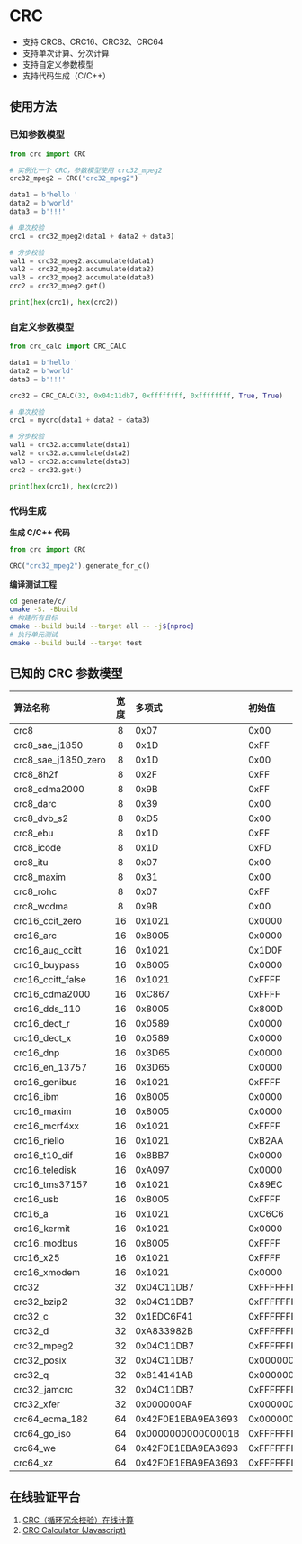 # CRC

+ 支持 CRC8、CRC16、CRC32、CRC64
+ 支持单次计算、分次计算
+ 支持自定义参数模型
+ 支持代码生成（C/C++）

## 使用方法

### 已知参数模型

```python
from crc import CRC

# 实例化一个 CRC，参数模型使用 crc32_mpeg2
crc32_mpeg2 = CRC("crc32_mpeg2")

data1 = b'hello '
data2 = b'world'
data3 = b'!!!'

# 单次校验
crc1 = crc32_mpeg2(data1 + data2 + data3)

# 分步校验
val1 = crc32_mpeg2.accumulate(data1)
val2 = crc32_mpeg2.accumulate(data2)
val3 = crc32_mpeg2.accumulate(data3)
crc2 = crc32_mpeg2.get()

print(hex(crc1), hex(crc2))
```

### 自定义参数模型

```python
from crc_calc import CRC_CALC

data1 = b'hello '
data2 = b'world'
data3 = b'!!!'

crc32 = CRC_CALC(32, 0x04c11db7, 0xffffffff, 0xffffffff, True, True)

# 单次校验
crc1 = mycrc(data1 + data2 + data3)

# 分步校验
val1 = crc32.accumulate(data1)
val2 = crc32.accumulate(data2)
val3 = crc32.accumulate(data3)
crc2 = crc32.get()

print(hex(crc1), hex(crc2))
```

### 代码生成

**生成 C/C++ 代码**

```python
from crc import CRC

CRC("crc32_mpeg2").generate_for_c()
```

**编译测试工程**

```bash
cd generate/c/
cmake -S. -Bbuild
# 构建所有目标
cmake --build build --target all -- -j${nproc}
# 执行单元测试
cmake --build build --target test
```

## 已知的 CRC 参数模型

| 算法名称            | 宽度  | 多项式             | 初始值             | 结果异或值         | 输入反转 | 输出反转 |
| :------------------ | :---: | :----------------- | :----------------- | :----------------- | -------: | -------: |
| crc8                |   8   | 0x07               | 0x00               | 0x00               |    False |    False |
| crc8_sae_j1850      |   8   | 0x1D               | 0xFF               | 0xFF               |    False |    False |
| crc8_sae_j1850_zero |   8   | 0x1D               | 0x00               | 0x00               |    False |    False |
| crc8_8h2f           |   8   | 0x2F               | 0xFF               | 0xFF               |    False |    False |
| crc8_cdma2000       |   8   | 0x9B               | 0xFF               | 0x00               |    False |    False |
| crc8_darc           |   8   | 0x39               | 0x00               | 0x00               |     True |     True |
| crc8_dvb_s2         |   8   | 0xD5               | 0x00               | 0x00               |    False |    False |
| crc8_ebu            |   8   | 0x1D               | 0xFF               | 0x00               |     True |     True |
| crc8_icode          |   8   | 0x1D               | 0xFD               | 0x00               |    False |    False |
| crc8_itu            |   8   | 0x07               | 0x00               | 0x55               |    False |    False |
| crc8_maxim          |   8   | 0x31               | 0x00               | 0x00               |     True |     True |
| crc8_rohc           |   8   | 0x07               | 0xFF               | 0x00               |     True |     True |
| crc8_wcdma          |   8   | 0x9B               | 0x00               | 0x00               |     True |     True |
| crc16_ccit_zero     |  16   | 0x1021             | 0x0000             | 0x0000             |    False |    False |
| crc16_arc           |  16   | 0x8005             | 0x0000             | 0x0000             |     True |     True |
| crc16_aug_ccitt     |  16   | 0x1021             | 0x1D0F             | 0x0000             |    False |    False |
| crc16_buypass       |  16   | 0x8005             | 0x0000             | 0x0000             |    False |    False |
| crc16_ccitt_false   |  16   | 0x1021             | 0xFFFF             | 0x0000             |    False |    False |
| crc16_cdma2000      |  16   | 0xC867             | 0xFFFF             | 0x0000             |    False |    False |
| crc16_dds_110       |  16   | 0x8005             | 0x800D             | 0x0000             |    False |    False |
| crc16_dect_r        |  16   | 0x0589             | 0x0000             | 0x0001             |    False |    False |
| crc16_dect_x        |  16   | 0x0589             | 0x0000             | 0x0000             |    False |    False |
| crc16_dnp           |  16   | 0x3D65             | 0x0000             | 0xFFFF             |     True |     True |
| crc16_en_13757      |  16   | 0x3D65             | 0x0000             | 0xFFFF             |    False |    False |
| crc16_genibus       |  16   | 0x1021             | 0xFFFF             | 0xFFFF             |    False |    False |
| crc16_ibm           |  16   | 0x8005             | 0x0000             | 0x0000             |     True |     True |
| crc16_maxim         |  16   | 0x8005             | 0x0000             | 0xFFFF             |     True |     True |
| crc16_mcrf4xx       |  16   | 0x1021             | 0xFFFF             | 0x0000             |     True |     True |
| crc16_riello        |  16   | 0x1021             | 0xB2AA             | 0x0000             |     True |     True |
| crc16_t10_dif       |  16   | 0x8BB7             | 0x0000             | 0x0000             |    False |    False |
| crc16_teledisk      |  16   | 0xA097             | 0x0000             | 0x0000             |    False |    False |
| crc16_tms37157      |  16   | 0x1021             | 0x89EC             | 0x0000             |     True |     True |
| crc16_usb           |  16   | 0x8005             | 0xFFFF             | 0xFFFF             |     True |     True |
| crc16_a             |  16   | 0x1021             | 0xC6C6             | 0x0000             |     True |     True |
| crc16_kermit        |  16   | 0x1021             | 0x0000             | 0x0000             |     True |     True |
| crc16_modbus        |  16   | 0x8005             | 0xFFFF             | 0x0000             |     True |     True |
| crc16_x25           |  16   | 0x1021             | 0xFFFF             | 0xFFFF             |     True |     True |
| crc16_xmodem        |  16   | 0x1021             | 0x0000             | 0x0000             |    False |    False |
| crc32               |  32   | 0x04C11DB7         | 0xFFFFFFFF         | 0xFFFFFFFF         |     True |     True |
| crc32_bzip2         |  32   | 0x04C11DB7         | 0xFFFFFFFF         | 0xFFFFFFFF         |    False |    False |
| crc32_c             |  32   | 0x1EDC6F41         | 0xFFFFFFFF         | 0xFFFFFFFF         |     True |     True |
| crc32_d             |  32   | 0xA833982B         | 0xFFFFFFFF         | 0xFFFFFFFF         |     True |     True |
| crc32_mpeg2         |  32   | 0x04C11DB7         | 0xFFFFFFFF         | 0x00000000         |    False |    False |
| crc32_posix         |  32   | 0x04C11DB7         | 0x00000000         | 0xFFFFFFFF         |    False |    False |
| crc32_q             |  32   | 0x814141AB         | 0x00000000         | 0x00000000         |    False |    False |
| crc32_jamcrc        |  32   | 0x04C11DB7         | 0xFFFFFFFF         | 0x00000000         |     True |     True |
| crc32_xfer          |  32   | 0x000000AF         | 0x00000000         | 0x00000000         |    False |    False |
| crc64_ecma_182      |  64   | 0x42F0E1EBA9EA3693 | 0x0000000000000000 | 0x0000000000000000 |    False |    False |
| crc64_go_iso        |  64   | 0x000000000000001B | 0xFFFFFFFFFFFFFFFF | 0xFFFFFFFFFFFFFFFF |     True |     True |
| crc64_we            |  64   | 0x42F0E1EBA9EA3693 | 0xFFFFFFFFFFFFFFFF | 0xFFFFFFFFFFFFFFFF |    False |    False |
| crc64_xz            |  64   | 0x42F0E1EBA9EA3693 | 0xFFFFFFFFFFFFFFFF | 0xFFFFFFFFFFFFFFFF |     True |     True |

## 在线验证平台

1. [CRC（循环冗余校验）在线计算](http://www.ip33.com/crc.html)
2. [CRC Calculator (Javascript)](http://www.sunshine2k.de/coding/javascript/crc/crc_js.html)
